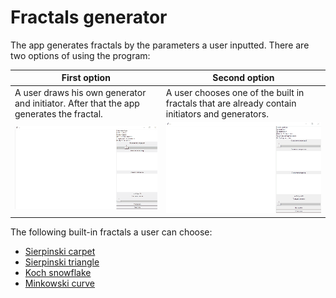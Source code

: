 # Fractals generator
The app generates fractals by the parameters a user inputted. There are two options of using the program:

First option | Second option
------------ | -------------
A user draws his own generator and initiator. After that the app generates the fractal. | A user chooses one of the built in fractals that are already contain initiators and generators.
![First option](https://github.com/alex-67/fractals_1/blob/master/GIFs/demo1_1_1.gif) |![Second option](https://github.com/alex-67/fractals_1/blob/master/GIFs/demo1_2.gif)


The following built-in fractals a user can choose:
- [Sierpinski carpet](https://en.wikipedia.org/wiki/Sierpinski_carpet)
- [Sierpinski triangle](https://en.wikipedia.org/wiki/Sierpinski_triangle)
- [Koch snowflake](https://en.wikipedia.org/wiki/Koch_snowflake)
- [Minkowski curve](http://mathworld.wolfram.com/MinkowskiSausage.html)
